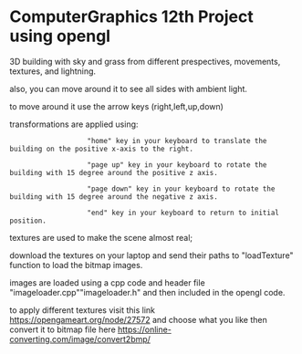 # ComputerGraphics 12th Project using opengl


3D building with sky and grass from different prespectives, movements, textures, and lightning.

also, you can move around it to see all sides with ambient light.

to move around it use the arrow keys (right,left,up,down)

transformations are applied using: 
                          
                       "home" key in your keyboard to translate the building on the positive x-axis to the right.
                                   
                       "page up" key in your keyboard to rotate the building with 15 degree around the positive z axis.
                                   
                       "page down" key in your keyboard to rotate the building with 15 degree around the negative z axis.
                                   
                       "end" key in your keyboard to return to initial position.


textures are used to make the scene almost real;

download the textures on your laptop and send their paths to "loadTexture" function to load the bitmap images.

images are loaded using a cpp code and header file "imageloader.cpp""imageloader.h" and then included in the opengl code.

to apply different textures visit this link https://opengameart.org/node/27572 and choose what you like then convert it to bitmap file here https://online-converting.com/image/convert2bmp/ 
